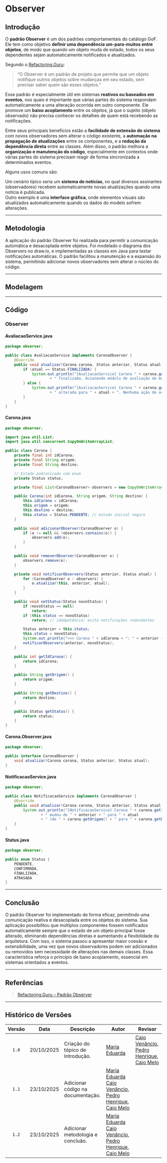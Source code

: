 # Observer

## Introdução

O **padrão Observer** é um dos padrões comportamentais do catálogo GoF. Ele tem como objetivo **definir uma dependência um-para-muitos entre objetos**, de modo que quando um objeto muda de estado, todos os seus dependentes sejam automaticamente notificados e atualizados.  

Segundo o [Refactoring.Guru](https://refactoring.guru/design-patterns/observer):

> “O Observer é um padrão de projeto que permite que um objeto notifique outros objetos sobre mudanças em seu estado, sem precisar saber quem são esses objetos.”

Esse padrão é especialmente útil em sistemas **reativos ou baseados em eventos**, nos quais é importante que várias partes do sistema respondam automaticamente a uma alteração ocorrida em outro componente. Ele promove um **baixo acoplamento** entre os objetos, já que o sujeito (objeto observado) não precisa conhecer os detalhes de quem está recebendo as notificações.  

Entre seus principais benefícios estão a **facilidade de extensão do sistema** com novos observadores sem alterar o código existente, a **automação na propagação de atualizações** entre os componentes, e a **redução da dependência direta** entre as classes. Além disso, o padrão melhora a **organização e manutenção do código**, especialmente em contextos onde várias partes do sistema precisam reagir de forma sincronizada a determinados eventos.

Alguns usos comuns são:

Um cenário típico seria um **sistema de notícias**, no qual diversos assinantes (observadores) recebem automaticamente novas atualizações quando uma notícia é publicada.  
Outro exemplo é uma **interface gráfica**, onde elementos visuais são atualizados automaticamente quando os dados do modelo sofrem alterações.

---

## Metodologia

A aplicação do padrão Observer foi realizada para permitir a comunicação automática e desacoplada entre objetos. Foi modelado o diagrama dos Observers no draw.io, e implementadas as classes em Java para testar notificações automáticas. O padrão facilitou a manutenção e a expansão do sistema, permitindo adicionar novos observadores sem alterar o núcleo do código.

---

## Modelagem



---

## Código
### Observer 

#### AvaliacaoService.java
```java
package observer;

public class AvaliacaoService implements CaronaObserver {
    @Override
    public void atualizar(Carona carona, Status anterior, Status atual) {
        if (atual == Status.FINALIZADA) {
            System.out.println("[AvaliacaoService] Carona " + carona.getIdCarona()
                    + " finalizada. Acionando módulo de avaliação de motorista e passageiros.");
        } else {
            System.out.println("[AvaliacaoService] Carona " + carona.getIdCarona()
                    + " alterada para " + atual + ". Nenhuma ação de avaliação necessária.");
        }
    }
}
```

#### Carona.java
```java
package observer;

import java.util.List;
import java.util.concurrent.CopyOnWriteArrayList;

public class Carona {
    private final int idCarona;
    private final String origem;
    private final String destino;

    // Estado padronizado com enum
    private Status status;

    private final List<CaronaObserver> observers = new CopyOnWriteArrayList<>();

    public Carona(int idCarona, String origem, String destino) {
        this.idCarona = idCarona;
        this.origem = origem;
        this.destino = destino;
        this.status = Status.PENDENTE; // estado inicial seguro
    }

    public void adicionarObserver(CaronaObserver o) {
        if (o != null && !observers.contains(o)) {
            observers.add(o);
        }
    }

    public void removerObserver(CaronaObserver o) {
        observers.remove(o);
    }

    private void notificarObservers(Status anterior, Status atual) {
        for (CaronaObserver o : observers) {
            o.atualizar(this, anterior, atual);
        }
    }

    public void setStatus(Status novoStatus) {
        if (novoStatus == null)
            return;
        if (this.status == novoStatus)
            return; // idempotência: evita notificações redundantes

        Status anterior = this.status;
        this.status = novoStatus;
        System.out.println(">>> Carona " + idCarona + ": " + anterior + " -> " + novoStatus);
        notificarObservers(anterior, novoStatus);
    }

    public int getIdCarona() {
        return idCarona;
    }

    public String getOrigem() {
        return origem;
    }

    public String getDestino() {
        return destino;
    }

    public Status getStatus() {
        return status;
    }
}
```

#### Carona.Observer.java
```java
package observer;

public interface CaronaObserver {
    void atualizar(Carona carona, Status anterior, Status atual);
}
```

#### NotificacaoService.java
```java
package observer;

public class NotificacaoService implements CaronaObserver {
    @Override
    public void atualizar(Carona carona, Status anterior, Status atual) {
        System.out.println("[NotificacaoService] Carona " + carona.getIdCarona()
                + " mudou de " + anterior + " para " + atual
                + " (de " + carona.getOrigem() + " para " + carona.getDestino() + ")");
    }
}
```

#### Status.java
```java
package observer;

public enum Status {
    PENDENTE,
    CONFIRMADA,
    FINALIZADA,
    ATRASADA
}
``` 

---

## Conclusão 

O padrão Observer foi implementado de forma eficaz, permitindo uma comunicação reativa e desacoplada entre os objetos do sistema. Sua aplicação possibilitou que múltiplos componentes fossem notificados automaticamente sempre que o estado de um objeto principal fosse alterado, eliminando dependências diretas e aumentando a flexibilidade da arquitetura. Com isso, o sistema passou a apresentar maior coesão e extensibilidade, uma vez que novos observadores podem ser adicionados ou removidos sem necessidade de alterações nas demais classes. Essa característica reforça o princípio de baixo acoplamento, essencial em sistemas orientados a eventos.

--- 

## Referências 

> [Refactoring.Guru – Padrão Observer](https://refactoring.guru/design-patterns/observer)

---

## Histórico de Versões

| Versão | Data       | Descrição                                                                                             | Autor                                          | Revisor |
| :----: | ---------- | ----------------------------------------------------------------------------------------------------- | ---------------------------------------------- | ------- |
|  `1.0` | 20/10/2025 | Criação do tópico de Introdução. |  [Maria Eduarda](https://github.com/pyramidsf)  | [Caio Venâncio](https://github.com/caio-venancio), [Pedro Henrique](https://github.com/pedro-hsf), [Caio Melo](https://github.com/CaioMelo25) |
|  `1.1` | 23/10/2025 | Adicionar código na documentação. |  [Maria Eduarda](https://github.com/pyramidsf) [Caio Venâncio](https://github.com/caio-venancio), [Pedro Henrique](https://github.com/pedro-hsf), [Caio Melo](https://github.com/CaioMelo25) | |
|  `1.2` | 23/10/2025 | Adicionar metodologia e concluão. |  [Maria Eduarda](https://github.com/pyramidsf) [Caio Venâncio](https://github.com/caio-venancio), [Pedro Henrique](https://github.com/pedro-hsf), [Caio Melo](https://github.com/CaioMelo25) | |
